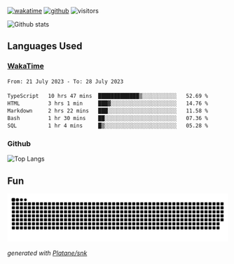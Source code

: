 [![wakatime](https://wakatime.com/badge/user/82c377cd-a54c-404c-b7df-177b313ca539.svg)](https://wakatime.com/@82c377cd-a54c-404c-b7df-177b313ca539)
[![github](https://img.shields.io/github/followers/xinthose?logo=github&style=plastic)](https://github.com/alanhamlett?tab=followers)
![visitors](https://visitor-badge.glitch.me/badge?page_id=xinthose&left_color=green&right_color=red)

![Github stats](https://github-readme-stats.vercel.app/api?username=xinthose&show_icons=true&theme=radical&count_private=true)

## Languages Used

### [WakaTime](https://wakatime.com/)
<!--START_SECTION:waka-->

```txt
From: 21 July 2023 - To: 28 July 2023

TypeScript   10 hrs 47 mins  █████████████▒░░░░░░░░░░░   52.69 %
HTML         3 hrs 1 min     ███▓░░░░░░░░░░░░░░░░░░░░░   14.76 %
Markdown     2 hrs 22 mins   ███░░░░░░░░░░░░░░░░░░░░░░   11.58 %
Bash         1 hr 30 mins    ██░░░░░░░░░░░░░░░░░░░░░░░   07.36 %
SQL          1 hr 4 mins     █▒░░░░░░░░░░░░░░░░░░░░░░░   05.28 %
```

<!--END_SECTION:waka-->

### Github

![Top Langs](https://github-readme-stats.vercel.app/api/top-langs/?username=xinthose)

## Fun
![github contribution grid snake animation](https://raw.githubusercontent.com/xinthose/xinthose/output/github-contribution-grid-snake.svg)

_generated with [Platane/snk](https://github.com/Platane/snk)_
